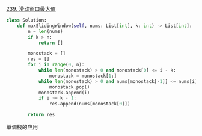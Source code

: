 

[239. 滑动窗口最大值](https://leetcode.cn/problems/sliding-window-maximum/description)

```python []
class Solution:
    def maxSlidingWindow(self, nums: List[int], k: int) -> List[int]:
        n = len(nums)
        if k > n:
            return []

        monostack = []
        res = []
        for i in range(0, n):
            while len(monostack) > 0 and monostack[0] <= i - k:
                monostack = monostack[1:]
            while len(monostack) > 0 and nums[monostack[-1]] <= nums[i]:
                monostack.pop()
            monostack.append(i)
            if i >= k - 1:
                res.append(nums[monostack[0]])

        return res
```

单调栈的应用





